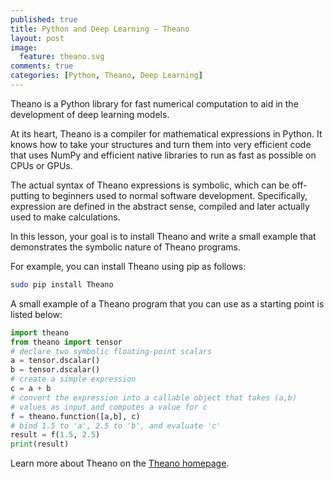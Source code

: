 ```yaml
---
published: true
title: Python and Deep Learning – Theano
layout: post
image:
  feature: theano.svg
comments: true
categories: [Python, Theano, Deep Learning]
---
```


Theano is a Python library for fast numerical computation to aid in the development of deep learning models.

At its heart, Theano is a compiler for mathematical expressions in Python. It knows how to take your structures and turn them into very efficient code that uses NumPy and efficient native libraries to run as fast as possible on CPUs or GPUs.

The actual syntax of Theano expressions is symbolic, which can be off-putting to beginners used to normal software development. Specifically, expression are defined in the abstract sense, compiled and later actually used to make calculations.

In this lesson, your goal is to install Theano and write a small example that demonstrates the symbolic nature of Theano programs.

For example, you can install Theano using pip as follows:

```sh
sudo pip install Theano
```

A small example of a Theano program that you can use as a starting point is listed below:
``` python
import theano
from theano import tensor
# declare two symbolic floating-point scalars
a = tensor.dscalar()
b = tensor.dscalar()
# create a simple expression
c = a + b
# convert the expression into a callable object that takes (a,b)
# values as input and computes a value for c
f = theano.function([a,b], c)
# bind 1.5 to 'a', 2.5 to 'b', and evaluate 'c'
result = f(1.5, 2.5)
print(result)
```

Learn more about Theano on the [Theano homepage](http://deeplearning.net/software/theano/?__s=rvasa3puiemv9zazwcff).
